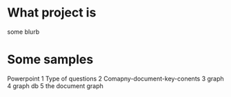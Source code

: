 # What project is 

some blurb

# Some samples

Powerpoint
1 Type of questions
2 Comapny-document-key-conents
3 graph
4 graph db
5 the document graph
